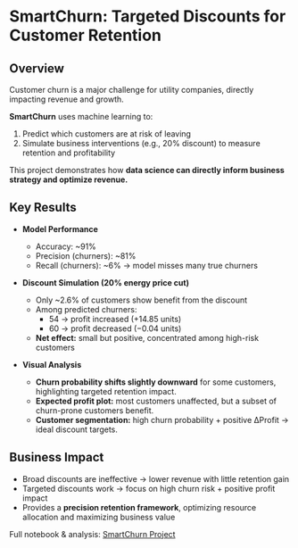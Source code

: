 # SmartChurn: Targeted Discounts for Customer Retention  

## Overview  
Customer churn is a major challenge for utility companies, directly impacting revenue and growth.  

**SmartChurn** uses machine learning to:  
1. Predict which customers are at risk of leaving  
2. Simulate business interventions (e.g., 20% discount) to measure retention and profitability  

This project demonstrates how **data science can directly inform business strategy and optimize revenue.**


## Key Results  
- **Model Performance**  
  - Accuracy: ~91%  
  - Precision (churners): ~81%  
  - Recall (churners): ~6% → model misses many true churners  

- **Discount Simulation (20% energy price cut)**  
  - Only ~2.6% of customers show benefit from the discount
  - Among predicted churners:  
    - 54 → profit increased (+14.85 units) 
    - 60 → profit decreased (−0.04 units)  
  - **Net effect:** small but positive, concentrated among high-risk customers
- **Visual Analysis**
  - **Churn probability shifts slightly downward** for some customers, highlighting targeted retention impact.
  - **Expected profit plot:** most customers unaffected, but a subset of churn-prone customers benefit.
  - **Customer segmentation:** high churn probability + positive ΔProfit → ideal discount targets. 

## Business Impact  
- Broad discounts are ineffective → lower revenue with little retention gain 
- Targeted discounts work → focus on high churn risk + positive profit impact  
- Provides a **precision retention framework**, optimizing resource allocation and maximizing business value  


Full notebook & analysis: [SmartChurn Project](https://munafaizatun.github.io/projects/smart-churn.html) 

